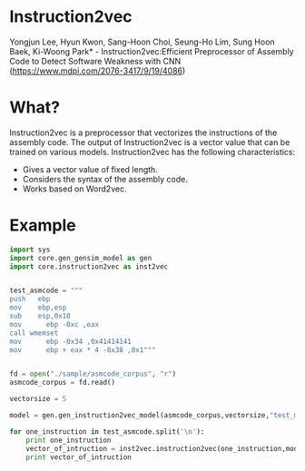 # Instruction2vec
Yongjun Lee, Hyun Kwon, Sang-Hoon Choi, Seung-Ho Lim, Sung Hoon Baek, Ki-Woong Park* - Instruction2vec:Efficient Preprocessor of Assembly Code to Detect Software Weakness with CNN
(https://www.mdpi.com/2076-3417/9/19/4086)

# What?
Instruction2vec is a preprocessor that vectorizes the instructions of the assembly code. The output of Instruction2vec is a vector value that can be trained on various models. Instruction2vec has the following characteristics:
* Gives a vector value of fixed length.
* Considers the syntax of the assembly code.
* Works based on Word2vec.

# Example
```python
import sys
import core.gen_gensim_model as gen
import core.instruction2vec as inst2vec


test_asmcode = """
push   ebp
mov    ebp,esp
sub    esp,0x18
mov      ebp -0xc ,eax
call wmemset
mov      ebp -0x34 ,0x41414141
mov      ebp + eax * 4 -0x38 ,0x1"""


fd = open("./sample/asmcode_corpus", "r")
asmcode_corpus = fd.read()

vectorsize = 5

model = gen.gen_instruction2vec_model(asmcode_corpus,vectorsize,"test_model")

for one_instruction in test_asmcode.split('\n'):
	print one_instruction
	vector_of_intruction = inst2vec.instruction2vec(one_instruction,model,vectorsize)
	print vector_of_intruction
```
